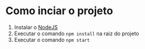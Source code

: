 # Como inciar o projeto

1. Instalar o [NodeJS](https://nodejs.org/en/)
2. Executar o comando `npm install` na raiz do projeto
3. Executar o comando `npm start`
